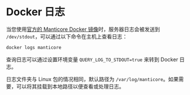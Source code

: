 # Docker 日志

当您使用[官方的 Manticore Docker 镜像](https://hub.docker.com/r/manticoresearch/manticore/)时，服务器日志会被发送到 `/dev/stdout`，可以通过以下命令在主机上查看日志：

```bash
docker logs manticore
```
查询日志可以通过设置环境变量 `QUERY_LOG_TO_STDOUT=true` 来转到 Docker 日志。

日志文件夹与 Linux 包的情况相同，默认路径为 `/var/log/manticore`。如果需要，可以将其挂载到本地路径以便查看或处理日志。

<!-- proofread -->